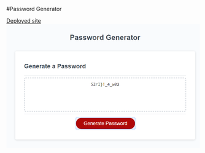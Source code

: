 #Password Generator



[Deployed site](https://andrewjhrussell.github.io/passwordGenerator/)
![image of working app](./assets/images/password.PNG)